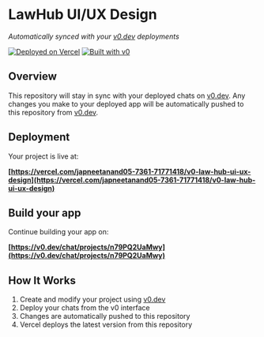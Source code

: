 # LawHub UI/UX Design

*Automatically synced with your [v0.dev](https://v0.dev) deployments*

[![Deployed on Vercel](https://img.shields.io/badge/Deployed%20on-Vercel-black?style=for-the-badge&logo=vercel)](https://vercel.com/japneetanand05-7361-71771418/v0-law-hub-ui-ux-design)
[![Built with v0](https://img.shields.io/badge/Built%20with-v0.dev-black?style=for-the-badge)](https://v0.dev/chat/projects/n79PQ2UaMwy)

## Overview

This repository will stay in sync with your deployed chats on [v0.dev](https://v0.dev).
Any changes you make to your deployed app will be automatically pushed to this repository from [v0.dev](https://v0.dev).

## Deployment

Your project is live at:

**[https://vercel.com/japneetanand05-7361-71771418/v0-law-hub-ui-ux-design](https://vercel.com/japneetanand05-7361-71771418/v0-law-hub-ui-ux-design)**

## Build your app

Continue building your app on:

**[https://v0.dev/chat/projects/n79PQ2UaMwy](https://v0.dev/chat/projects/n79PQ2UaMwy)**

## How It Works

1. Create and modify your project using [v0.dev](https://v0.dev)
2. Deploy your chats from the v0 interface
3. Changes are automatically pushed to this repository
4. Vercel deploys the latest version from this repository
